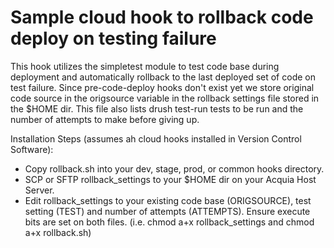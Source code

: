 # Sample cloud hook to rollback code deploy on testing failure

This hook utilizes the simpletest module to test code base during deployment and automatically 
rollback to the last deployed set of code on test failure. Since pre-code-deploy hooks don't exist
yet we store original code source in the origsource variable in the rollback settings file stored in
the $HOME dir. This file also lists drush test-run tests to be run and the number of attempts to make 
before giving up. 

Installation Steps (assumes ah cloud hooks installed in Version Control Software):
* Copy rollback.sh into your dev, stage, prod, or common hooks directory.
* SCP or SFTP rollback_settings to your $HOME dir on your Acquia Host Server. 
* Edit rollback_settings to your existing code base (ORIGSOURCE), test setting (TEST) and number of attempts (ATTEMPTS). Ensure execute bits are set on both files. (i.e. chmod a+x rollback_settings and chmod a+x rollback.sh)

  

